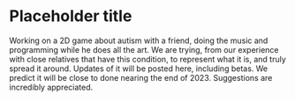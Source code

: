 # Placeholder title
Working on a 2D game about autism with a friend, doing the music and programming while he does all the art. 
We are trying, from our experience with close relatives that have this condition, to represent what it is, and truly spread it around.
Updates of it will be posted here, including betas. We predict it will be close to done nearing the end of 2023. Suggestions are incredibly appreciated.
